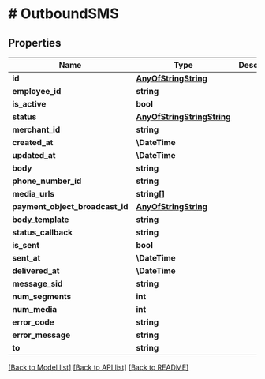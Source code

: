 # # OutboundSMS

## Properties

Name | Type | Description | Notes
------------ | ------------- | ------------- | -------------
**id** | [**AnyOfStringString**](AnyOfStringString.md) |  |
**employee_id** | **string** |  |
**is_active** | **bool** |  |
**status** | [**AnyOfStringStringString**](AnyOfStringStringString.md) |  |
**merchant_id** | **string** |  |
**created_at** | **\DateTime** |  |
**updated_at** | **\DateTime** |  |
**body** | **string** |  |
**phone_number_id** | **string** |  |
**media_urls** | **string[]** |  |
**payment_object_broadcast_id** | [**AnyOfStringString**](AnyOfStringString.md) |  | [optional]
**body_template** | **string** |  |
**status_callback** | **string** |  |
**is_sent** | **bool** |  |
**sent_at** | **\DateTime** |  | [optional]
**delivered_at** | **\DateTime** |  | [optional]
**message_sid** | **string** |  |
**num_segments** | **int** |  | [optional]
**num_media** | **int** |  | [optional]
**error_code** | **string** |  | [optional]
**error_message** | **string** |  | [optional]
**to** | **string** |  |

[[Back to Model list]](../../README.md#models) [[Back to API list]](../../README.md#endpoints) [[Back to README]](../../README.md)
